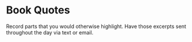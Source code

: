# Book Quotes
Record parts that you would otherwise highlight. Have those excerpts sent throughout the day via text or email.
